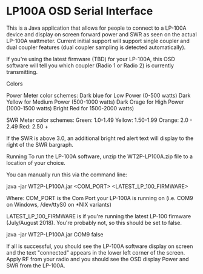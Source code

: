 # LP100A OSD Serial Interface

This is a Java application that allows for people to connect to a LP-100A device and display on screen forward power and SWR as seen on the actual LP-100A wattmeter. Current initial support will support single coupler and dual coupler features (dual coupler sampling is detected automatically).

If you're using the latest firmware (TBD) for your LP-100A, this OSD software will tell you which coupler (Radio 1 or Radio 2) is currently transmitting.

Colors

Power Meter color schemes:
 Dark blue for Low Power (0-500 watts)
 Dark Yellow for Medium Power (500-1000 watts)
 Dark Orage for High Power (1000-1500 watts)
 Bright Red for 1500-2000 watts)

SWR Meter color schemes:
Green: 1.0-1.49
Yellow: 1.50-1.99
Orange: 2.0 - 2.49
Red: 2.50 +

If the SWR is above 3.0, an additional bright red alert text will display to the right of the SWR bargraph.

Running
To run the LP-100A software, unzip the WT2P-LP100A.zip file to a location of your choice.

You can manually run this via the command line:

java -jar WT2P-LP100A.jar <COM_PORT> <LATEST_LP_100_FIRMWARE>

Where:
COM_PORT is the Com Port your LP-100A is running on (i.e. COM9 on Windows, /dev/ttyS0 on *NIX variants)

LATEST_LP_100_FIRMWARE is if you're running the latest LP-100 firmware (July/August 2018). You're probably not, so this should be set to false.

java -jar WT2P-LP100A.jar COM9 false

If all is successful, you should see the LP-100A software display on screen and the text "connected" appears in the lower left corner of the screen. Apply RF from your radio and you should see the OSD display Power and SWR from the LP-100A.


